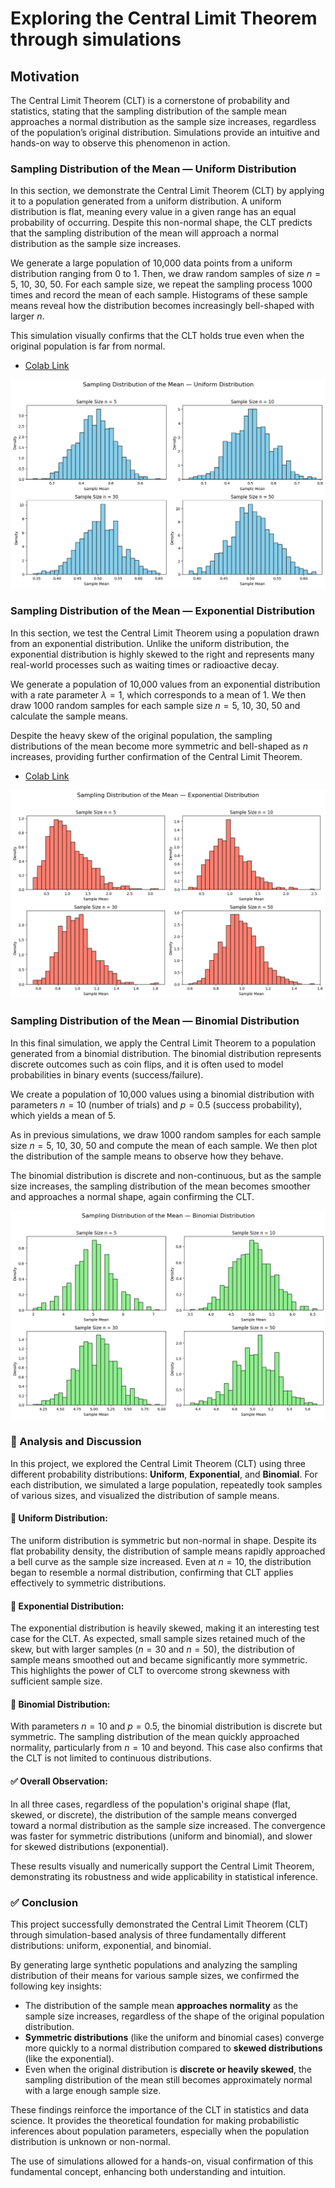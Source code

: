 # Exploring the Central Limit Theorem through simulations

## Motivation 

The Central Limit Theorem (CLT) is a cornerstone of probability and statistics, stating that the sampling distribution of the sample mean approaches a normal distribution as the sample size increases, regardless of the population’s original distribution. Simulations provide an intuitive and hands-on way to observe this phenomenon in action.

### Sampling Distribution of the Mean — Uniform Distribution

In this section, we demonstrate the Central Limit Theorem (CLT) by applying it to a population generated from a uniform distribution. A uniform distribution is flat, meaning every value in a given range has an equal probability of occurring. Despite this non-normal shape, the CLT predicts that the sampling distribution of the mean will approach a normal distribution as the sample size increases.

We generate a large population of 10,000 data points from a uniform distribution ranging from 0 to 1. Then, we draw random samples of size $n = 5,\ 10,\ 30,\ 50$. For each sample size, we repeat the sampling process 1000 times and record the mean of each sample. Histograms of these sample means reveal how the distribution becomes increasingly bell-shaped with larger $n$.

This simulation visually confirms that the CLT holds true even when the original population is far from normal.


- [Colab Link](https://colab.research.google.com/drive/1_w6bO_gBLdjKg_YeK06n3VG7NG5F6ls8#scrollTo=qVNFp31L-Gm1)

![ Sampling Distribution of theMean ](Uniform_Distribution.png)

### Sampling Distribution of the Mean — Exponential Distribution

In this section, we test the Central Limit Theorem using a population drawn from an exponential distribution. Unlike the uniform distribution, the exponential distribution is highly skewed to the right and represents many real-world processes such as waiting times or radioactive decay.

We generate a population of 10,000 values from an exponential distribution with a rate parameter $\lambda = 1$, which corresponds to a mean of $1$. We then draw 1000 random samples for each sample size $n = 5,\ 10,\ 30,\ 50$ and calculate the sample means.

Despite the heavy skew of the original population, the sampling distributions of the mean become more symmetric and bell-shaped as $n$ increases, providing further confirmation of the Central Limit Theorem.

- [Colab Link](https://colab.research.google.com/drive/1h9eKUFSmU_tRGinqr7Zg0WHKs5surqvn)

![Exponential Distribution](Exponential_Distribution.png)

### Sampling Distribution of the Mean — Binomial Distribution

In this final simulation, we apply the Central Limit Theorem to a population generated from a binomial distribution. The binomial distribution represents discrete outcomes such as coin flips, and it is often used to model probabilities in binary events (success/failure).

We create a population of 10,000 values using a binomial distribution with parameters $n = 10$ (number of trials) and $p = 0.5$ (success probability), which yields a mean of $5$.

As in previous simulations, we draw 1000 random samples for each sample size $n = 5,\ 10,\ 30,\ 50$ and compute the mean of each sample. We then plot the distribution of the sample means to observe how they behave.

The binomial distribution is discrete and non-continuous, but as the sample size increases, the sampling distribution of the mean becomes smoother and approaches a normal shape, again confirming the CLT.

![Binomial Distribution](Binomial_Distribution.png)

### 🧠 Analysis and Discussion

In this project, we explored the Central Limit Theorem (CLT) using three different probability distributions: **Uniform**, **Exponential**, and **Binomial**. For each distribution, we simulated a large population, repeatedly took samples of various sizes, and visualized the distribution of sample means.

#### 🔸 Uniform Distribution:
The uniform distribution is symmetric but non-normal in shape. Despite its flat probability density, the distribution of sample means rapidly approached a bell curve as the sample size increased. Even at $n = 10$, the distribution began to resemble a normal distribution, confirming that CLT applies effectively to symmetric distributions.

#### 🔸 Exponential Distribution:
The exponential distribution is heavily skewed, making it an interesting test case for the CLT. As expected, small sample sizes retained much of the skew, but with larger samples ($n = 30$ and $n = 50$), the distribution of sample means smoothed out and became significantly more symmetric. This highlights the power of CLT to overcome strong skewness with sufficient sample size.

#### 🔸 Binomial Distribution:
With parameters $n = 10$ and $p = 0.5$, the binomial distribution is discrete but symmetric. The sampling distribution of the mean quickly approached normality, particularly from $n = 10$ and beyond. This case also confirms that the CLT is not limited to continuous distributions.

#### ✅ Overall Observation:
In all three cases, regardless of the population's original shape (flat, skewed, or discrete), the distribution of the sample means converged toward a normal distribution as the sample size increased. The convergence was faster for symmetric distributions (uniform and binomial), and slower for skewed distributions (exponential).

These results visually and numerically support the Central Limit Theorem, demonstrating its robustness and wide applicability in statistical inference.

### ✅ Conclusion

This project successfully demonstrated the Central Limit Theorem (CLT) through simulation-based analysis of three fundamentally different distributions: uniform, exponential, and binomial.

By generating large synthetic populations and analyzing the sampling distribution of their means for various sample sizes, we confirmed the following key insights:

- The distribution of the sample mean **approaches normality** as the sample size increases, regardless of the shape of the original population distribution.
- **Symmetric distributions** (like the uniform and binomial cases) converge more quickly to a normal distribution compared to **skewed distributions** (like the exponential).
- Even when the original distribution is **discrete or heavily skewed**, the sampling distribution of the mean still becomes approximately normal with a large enough sample size.

These findings reinforce the importance of the CLT in statistics and data science. It provides the theoretical foundation for making probabilistic inferences about population parameters, especially when the population distribution is unknown or non-normal.

The use of simulations allowed for a hands-on, visual confirmation of this fundamental concept, enhancing both understanding and intuition.
